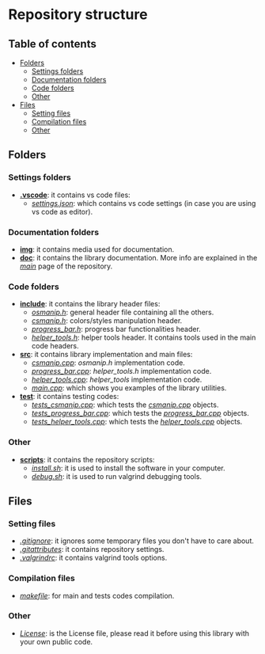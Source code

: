 # Repository structure

## Table of contents
- [Folders](#folders)
  * [Settings folders](#settings-folders-)
  * [Documentation folders](#documentation-folders-)
  * [Code folders](#code-folders-)
  * [Other](#other)
- [Files](#files)
  * [Setting files](#setting-files)
  * [Compilation files](#compilation-files-)
  * [Other](#other-)

## Folders

### Settings folders
- [**.vscode**](https://github.com/JustWhit3/osmanip/blob/main/.vscode): it contains vs code files:
  * [*settings.json*](https://github.com/JustWhit3/osmanip/blob/main/.vscode/settings.json): which contains vs code settings (in case you are using vs code as editor).

### Documentation folders
- [**img**](https://github.com/JustWhit3/osmanip/tree/main/img): it contains media used for documentation.
- [**doc**](https://github.com/JustWhit3/osmanip/tree/main/doc): it contains the library documentation. More info are explained in the [*main*](https://github.com/JustWhit3/osmanip/tree/main) page of the repository.

### Code folders
- [**include**](https://github.com/JustWhit3/osmanip/tree/main/include): it contains the library header files:
  * [*osmanip.h*](https://github.com/JustWhit3/osmanip/blob/main/include/osmanip.h): general header file containing all the others.
  * [*csmanip.h*](https://github.com/JustWhit3/osmanip/blob/main/include/osmanip.h): colors/styles manipulation header.
  * [*progress_bar.h*](https://github.com/JustWhit3/osmanip/blob/main/include/progress_bar.h): progress bar functionalities header.
  * [*helper_tools.h*](https://github.com/JustWhit3/osmanip/blob/main/include/helper_tools.h): helper tools header. It contains tools used in the main code headers.
- [**src**](https://github.com/JustWhit3/osmanip/tree/main/src): it contains library implementation and main files:
  * [*csmanip.cpp*](https://github.com/JustWhit3/osmanip/blob/main/src/osmanip.cpp): *osmanip.h* implementation code.
  * [*progress_bar.cpp*](https://github.com/JustWhit3/osmanip/blob/main/src/progress_bar.cpp): *helper_tools.h* implementation code.
  * [*helper_tools.cpp*](https://github.com/JustWhit3/osmanip/blob/main/src/helper_tools.cpp): *helper_tools* implementation code.
  * [*main.cpp*](https://github.com/JustWhit3/osmanip/blob/main/src/main.cpp): which shows you examples of the library utilities.
- [**test**](https://github.com/JustWhit3/osmanip/blob/main/test): it contains testing codes:
  * [*tests_csmanip.cpp*](https://github.com/JustWhit3/osmanip/blob/main/test/tests_csmanip.cpp): which tests the [*csmanip.cpp*](https://github.com/JustWhit3/osmanip/blob/main/src/osmanip.cpp) objects.
  * [*tests_progress_bar.cpp*](https://github.com/JustWhit3/osmanip/blob/main/test/tests_progress_bar.cpp): which tests the [*progress_bar.cpp*](https://github.com/JustWhit3/osmanip/blob/main/src/progress_bar.cpp) objects.
  * [*tests_helper_tools.cpp*](https://github.com/JustWhit3/osmanip/blob/main/test/tests_helper_tools.cpp): which tests the [*helper_tools.cpp*](https://github.com/JustWhit3/osmanip/blob/main/src/helper_tools.cpp) objects.

### Other

- [**scripts**](https://github.com/JustWhit3/osmanip/tree/main/scripts): it contains the repository scripts:
  * [*install.sh*](https://github.com/JustWhit3/osmanip/blob/main/scripts/install.sh): it is used to install the software in your computer.
  * [*debug.sh*](https://github.com/JustWhit3/osmanip/blob/main/scripts/debug.sh): it is used to run valgrind debugging tools.


## Files

### Setting files
- [*.gitignore*](https://github.com/JustWhit3/osmanip/blob/main/.gitignore): it ignores some temporary files you don't have to care about.
- [*.gitattributes*](https://github.com/JustWhit3/osmanip/blob/main/.gitattributes): it contains repository settings.
- [*.valgrindrc*](https://github.com/JustWhit3/osmanip/blob/main/.valgrindrc): it contains valgrind tools options.

### Compilation files
- [*makefile*](https://github.com/JustWhit3/osmanip/blob/main/makefile): for main and tests codes compilation.

### Other
- [*License*](https://github.com/JustWhit3/osmanip/blob/main/License): is the License file, please read it before using this library with your own public code.